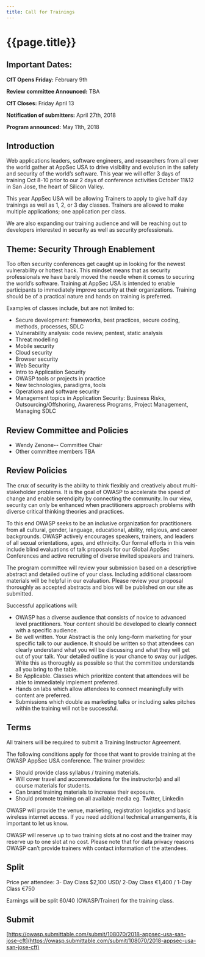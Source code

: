 ```yaml
---
title: Call for Trainings
---
```

# {{page.title}}

## Important Dates:

**CfT Opens Friday:**  February 9th

**Review committee Announced:** TBA

**CfT Closes:** Friday April 13

**Notification of submitters:** April 27th, 2018

**Program announced:**  May 11th, 2018

## Introduction

Web applications leaders, software engineers, and researchers from all over the world gather at AppSec USA to drive visibility and evolution in the safety and security of the world’s software. This year we will offer 3 days of training Oct 8-10 prior to our 2 days of conference activities October 11&12 in San Jose, the heart of Silicon Valley.  

This year AppSec USA will be allowing Trainers to apply to give half day trainings as well as 1, 2, or 3 day classes.  Trainers are allowed to make multiple applications; one application per class.

We are also expanding our training audience and will be reaching out to developers interested in security as well as security professionals.

## Theme:  Security Through Enablement

Too often security conferences get caught up in looking for the newest vulnerability or hottest hack.  This mindset means that as security professionals we have barely moved the needle when it comes to securing the world’s software.  Training at AppSec USA is intended to enable participants to immediately improve security at their organizations.  Training should be of a practical nature and hands on training is preferred.

Examples of classes include, but are not limited to:

* Secure development: frameworks, best practices, secure coding, methods, processes, SDLC
* Vulnerability analysis: code review, pentest, static analysis
* Threat modelling
* Mobile security
* Cloud security
* Browser security
* Web Security
* Intro to Application Security
* OWASP tools or projects in practice
* New technologies, paradigms, tools
* Operations and software security
* Management topics in Application Security: Business Risks, Outsourcing/Offshoring, Awareness Programs, Project Management, Managing SDLC

## Review Committee and Policies

* Wendy Zenone-- Committee Chair
* Other committee members TBA

## Review Policies

The crux of security is the ability to think flexibly and creatively about multi-stakeholder problems. It is the goal of OWASP to accelerate the speed of change and enable serendipity by connecting the community.  In our view, security can only be enhanced when practitioners approach problems with diverse critical thinking theories and practices.

To this end OWASP seeks to be an inclusive organization for practitioners from all cultural, gender, language, educational, ability, religious, and career backgrounds.  OWASP actively encourages speakers, trainers, and leaders of all sexual orientations, ages, and ethnicity.  Our formal efforts in this vein include blind evaluations of talk proposals for our Global AppSec Conferences and active recruiting of diverse invited speakers and trainers.

The program committee will review your submission based on a descriptive abstract and detailed outline of your class.  Including additional classroom materials will be helpful in our evaluation. Please review your proposal thoroughly as accepted abstracts and bios will be published on our site as submitted.

Successful applications will:

* OWASP has a diverse audience that consists of novice to advanced level practitioners. Your content should be developed to clearly connect with a specific audience.
* Be well written.  Your Abstract is the only long-form marketing for your specific talk to our audience.  It should be written so that attendees can clearly understand what you will be discussing and what they will get out of your talk.  Your detailed outline is your chance to sway our judges.  Write this as thoroughly as possible so that the committee understands all you bring to the table.
* Be Applicable. Classes which prioritize content that attendees will be able to immediately implement preferred.
* Hands on labs which allow attendees to connect meaningfully with content are preferred.
* Submissions which double as marketing talks or including sales pitches within the training will not be successful.

## Terms

All trainers will be required to submit a Training Instructor Agreement.

The following conditions apply for those that want to provide training at the OWASP AppSec USA conference. The trainer provides:

* Should provide class syllabus / training materials.
* Will cover travel and accommodations for the instructor(s) and all course materials for students.
* Can brand training materials to increase their exposure.
* Should promote training on all available media eg. Twitter, Linkedin

OWASP will provide the venue, marketing, registration logistics and basic wireless internet access. If you need additional technical arrangements, it is important to let us know.

OWASP will reserve up to two training slots at no cost and the trainer may reserve up to one slot at no cost. Please note that for data privacy reasons OWASP can’t provide trainers with contact information of the attendees.

## Split

Price per attendee: 3- Day Class $2,100 USD/ 2-Day Class €1,400 / 1-Day Class €750

Earnings will be split 60/40 (OWASP/Trainer) for the training class.

## Submit
[https://owasp.submittable.com/submit/108070/2018-appsec-usa-san-jose-cft](https://owasp.submittable.com/submit/108070/2018-appsec-usa-san-jose-cft)
